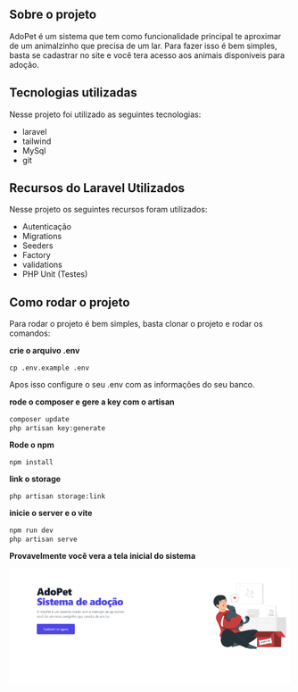 
## Sobre o projeto

AdoPet é um sistema que tem como funcionalidade principal te aproximar de um animalzinho que precisa de um lar. Para fazer isso é bem simples, basta se cadastrar no site e você tera acesso aos animais disponiveis para adoção.


## Tecnologias utilizadas

Nesse projeto foi utilizado as seguintes tecnologias:

* laravel
* tailwind
* MySql
* git


## Recursos do Laravel Utilizados

Nesse projeto os seguintes recursos foram utilizados:
* Autenticação
* Migrations
* Seeders
* Factory
* validations
* PHP Unit (Testes)

## Como rodar o projeto

Para rodar o projeto é bem simples, basta clonar o projeto e rodar os comandos:

**crie o arquivo .env**
```
cp .env.example .env
```
Apos isso configure o seu .env com as informações do seu banco.

**rode o composer e gere a key com o artisan**
```
composer update
php artisan key:generate
```

**Rode o npm**
```
npm install
```

**link o storage**
```
php artisan storage:link
```

**inicie o server e o vite** 
```
npm run dev
php artisan serve
```
**Provavelmente você vera a tela inicial do sistema**

<img  src="./preview/adopet.png">



